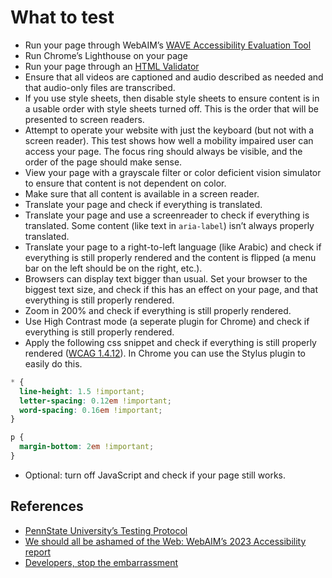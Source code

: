 <!-- @license CC0-1.0 -->

# What to test

- Run your page through WebAIM’s [WAVE Accessibility Evaluation Tool](https://wave.webaim.org/)
- Run Chrome’s Lighthouse on your page
- Run your page through an [HTML Validator](https://validator.w3.org/)
- Ensure that all videos are captioned and audio described as needed and that audio-only files are transcribed.
- If you use style sheets, then disable style sheets to ensure content is in a usable order with style sheets turned off.
  This is the order that will be presented to screen readers.
- Attempt to operate your website with just the keyboard (but not with a screen reader).
  This test shows how well a mobility impaired user can access your page.
  The focus ring should always be visible, and the order of the page should make sense.
- View your page with a grayscale filter or color deficient vision simulator to ensure that
  content is not dependent on color.
- Make sure that all content is available in a screen reader.
- Translate your page and check if everything is translated.
- Translate your page and use a screenreader to check if everything is translated.
  Some content (like text in `aria-label`) isn’t always properly translated.
- Translate your page to a right-to-left language (like Arabic) and check if
  everything is still properly rendered and the content is flipped (a menu bar on the left should be on the right, etc.).
- Browsers can display text bigger than usual. Set your browser to the biggest text size,
  and check if this has an effect on your page, and that everything is still properly rendered.
- Zoom in 200% and check if everything is still properly rendered.
- Use High Contrast mode (a seperate plugin for Chrome) and check if everything is still properly rendered.
- Apply the following css snippet and check if everything is still properly rendered ([WCAG 1.4.12](https://www.w3.org/WAI/WCAG21/Understanding/text-spacing.html)).
  In Chrome you can use the Stylus plugin to easily do this.

```css
* {
  line-height: 1.5 !important;
  letter-spacing: 0.12em !important;
  word-spacing: 0.16em !important;
}

p {
  margin-bottom: 2em !important;
}
```

- Optional: turn off JavaScript and check if your page still works.

## References

- [PennState University’s Testing Protocol](https://accessibility.psu.edu/testing/protocol/)
- [We should all be ashamed of the Web: WebAIM’s 2023 Accessibility report](https://uxdesign.cc/we-should-all-be-ashamed-of-the-web-webaims-2023-accessibility-report-5233c8583dd9)
- [Developers, stop the embarrassment](https://uxdesign.cc/developers-stop-the-embarrassment-5c75de8f4c06)
